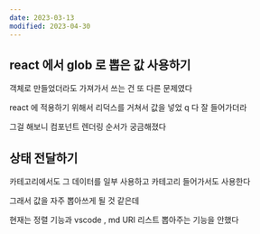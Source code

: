 ```yaml
---
date: 2023-03-13
modified: 2023-04-30
---
```


## react 에서 glob 로 뽑은 값 사용하기

객체로 만들었더라도 가져가서 쓰는 건 또 다른 문제였다

react 에 적용하기 위해서 리덕스를 거쳐서 값을 넣었 q 다
잘 들어가더라

그걸 해보니 컴포넌트 렌더링 순서가 궁금해졌다

## 상태 전달하기

카테고리에서도 그 데이터를 일부 사용하고
카테고리 들어가서도 사용한다

그래서 값을 자주 뽑아쓰게 될 것 같은데

현재는 정렬 기능과
vscode , md URI 리스트 뽑아주는 기능을 안했다
